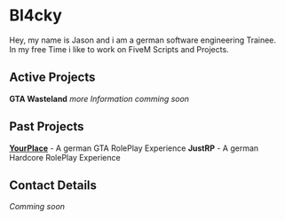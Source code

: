 # Bl4cky
Hey, my name is Jason and i am a german software engineering Trainee.   
In my free Time i like to work on FiveM Scripts and Projects.

## Active Projects
**GTA Wasteland** *more Information comming soon*

## Past Projects
[**YourPlace**](https://yourplace.zone) - A german GTA RolePlay Experience
**JustRP** - A german Hardcore RolePlay Experience

## Contact Details
*Comming soon*


